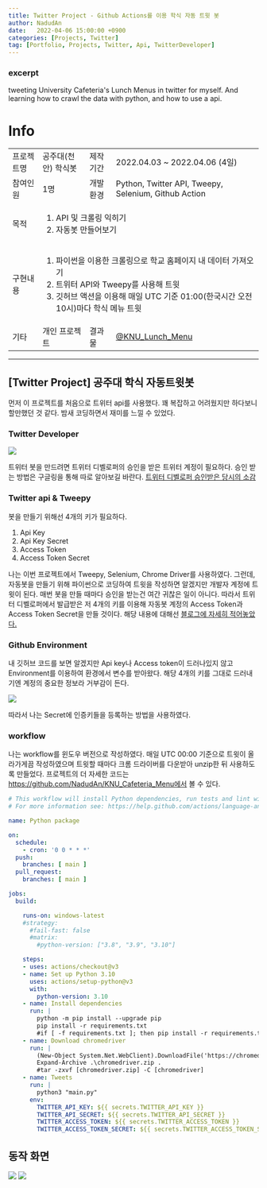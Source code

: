 ```yaml
---
title: Twitter Project - Github Actions를 이용 학식 자동 트윗 봇
author: NadudAn
date:   2022-04-06 15:00:00 +0900
categories: [Projects, Twitter]
tag: [Portfolio, Projects, Twitter, Api, TwitterDeveloper]
---
```


### excerpt

tweeting University Cafeteria's Lunch Menus in twitter for myself. And learning how to crawl the data with python, and how to use a api.


# Info

<table> 
  <tr>
    <td>프로젝트명</td>
    <td>공주대(천안) 학식봇</td>
    <td>제작기간</td>
    <td>2022.04.03 ~ 2022.04.06 (4일)</td>
  </tr>
  <tr>
    <td>참여인원</td>
    <td>1명</td>
    <td>개발환경</td>
    <td>Python, Twitter API, Tweepy, Selenium, Github Action</td>
  </tr>
  <tr rowspan = 2>
    <td>목적</td>
    <td colspan = 3>
      <ol>
        <li>API 및 크롤링 익히기</li>
        <li>자동봇 만들어보기</li>
      </ol>
    </td>
  </tr>
  <tr rowspan = 6>
    <td>구현내용</td>
    <td colspan = 3>
      <ol>
        <li>파이썬을 이용한 크롤링으로 학교 홈페이지 내 데이터 가져오기</li>
        <li>트위터 API와 Tweepy를 사용해 트윗</li>
        <li>깃허브 액션을 이용해 매일 UTC 기준 01:00(한국시간 오전 10시)마다 학식 메뉴 트윗</li>
      </ol>
    </td>
  </tr>
  <tr>
    <td>기타</td>
    <td>개인 프로젝트</td>
    <td>결과물</td>
    <td><a href='https://twitter.com/KNU_Lunch_Menu'>@KNU_Lunch_Menu</a></td>
  </tr>
</table>

<hr>

## [Twitter Project] 공주대 학식 자동트윗봇

먼저 이 프로젝트를 처음으로 트위터 api를 사용했다. 꽤 복잡하고 어려웠지만 하다보니 할만했던 것 같다. 밤새 코딩하면서 재미를 느낄 수 있었다.

### Twitter Developer

<img src="https://user-images.githubusercontent.com/84761609/168482702-14d92f29-ca96-457a-bb7b-4023352aa565.png">

트위터 봇을 만드려면 트위터 디벨로퍼의 승인을 받은 트위터 계정이 필요하다. 승인 받는 방법은 구글링을 통해 따로 알아보길 바란다.
[트위터 디벨로퍼 승인받은 당시의 소감](https://blog.naver.com/dsd932/222690657076)

### Twitter api & Tweepy
봇을 만들기 위해선 4개의 키가 필요하다.

1. Api Key
2. Api Key Secret
3. Access Token
4. Access Token Secret

나는 이번 프로젝트에서 Tweepy, Selenium, Chrome Driver를 사용하였다. 
그런데, 자동봇을 만들기 위해 파이썬으로 코딩하여 트윗을 작성하면 알겠지만 개발자 계정에 트윗이 된다.
매번 봇을 만들 때마다 승인을 받는건 여간 귀찮은 일이 아니다. 따라서 트위터 디벨로퍼에서 발급받은
저 4개의 키를 이용해 자동봇 계정의 Access Token과 Access Token Secret을 만들 것이다.
해당 내용에 대해선 [블로그에 자세히 적어놓았다.](https://nadudan.github.io/TwitterApi-AccessToken-Error/)

### Github Environment

내 깃허브 코드를 보면 알겠지만 Api key나 Access token이 드러나있지 않고 Environment를 이용하여 환경에서 변수를 받아왔다.
해당 4개의 키를 그대로 드러내기엔 계정의 중요한 정보라 거부감이 든다.

<img src="https://user-images.githubusercontent.com/84761609/168483328-d776383c-05af-4d2e-80a1-60db872f345b.png">


따라서 나는 Secret에 인증키들을 등록하는 방법을 사용하였다.

### workflow

나는 workflow를 윈도우 버전으로 작성하였다. 매일 UTC 00:00 기준으로 트윗이 올라가게끔 작성하였으며 트윗할 때마다 크롬 드라이버를 다운받아 unzip한 뒤 사용하도록 만들었다.
프로젝트의 더 자세한 코드는 https://github.com/NadudAn/KNU_Cafeteria_Menu에서 볼 수 있다.

```yaml
# This workflow will install Python dependencies, run tests and lint with a variety of Python versions
# For more information see: https://help.github.com/actions/language-and-framework-guides/using-python-with-github-actions

name: Python package

on:
  schedule: 
    - cron: '0 0 * * *'
  push:
    branches: [ main ]
  pull_request:
    branches: [ main ]

jobs:
  build:

    runs-on: windows-latest
    #strategy:
      #fail-fast: false
      #matrix:
        #python-version: ["3.8", "3.9", "3.10"]

    steps:
    - uses: actions/checkout@v3
    - name: Set up Python 3.10
      uses: actions/setup-python@v3
      with:
        python-version: 3.10
    - name: Install dependencies
      run: |
        python -m pip install --upgrade pip
        pip install -r requirements.txt
        #if [ -f requirements.txt ]; then pip install -r requirements.txt; fi
    - name: Download chromedriver
      run: |
        (New-Object System.Net.WebClient).DownloadFile('https://chromedriver.storage.googleapis.com/100.0.4896.60/chromedriver_win32.zip', 'chromedriver.zip')
        Expand-Archive .\chromedriver.zip .
        #tar -zxvf [chromedriver.zip] -C [chromedriver]
    - name: Tweets
      run: |
        python3 "main.py"
      env:
        TWITTER_API_KEY: ${{ secrets.TWITTER_API_KEY }}
        TWITTER_API_SECRET: ${{ secrets.TWITTER_API_SECRET }}
        TWITTER_ACCESS_TOKEN: ${{ secrets.TWITTER_ACCESS_TOKEN }}
        TWITTER_ACCESS_TOKEN_SECRET: ${{ secrets.TWITTER_ACCESS_TOKEN_SECRET }}
```

## 동작 화면


<img src="https://user-images.githubusercontent.com/84761609/168483987-c0f0af12-ef92-4ae1-806e-0fdedd2bd78e.jpg">
<img src="https://user-images.githubusercontent.com/84761609/168483989-9f98ecbb-21c4-4162-8671-525d17d639b6.jpg">

